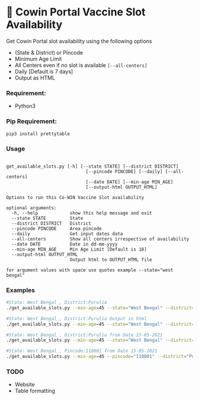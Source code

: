 # 💉 Cowin Portal Vaccine Slot Availability
Get Cowin Portal slot availability using the following options
- (State & District) or Pincode
- Minimum Age Limit
- All Centers even if no slot is available  ```[--all-centers]```
- Daily [Default is 7 days]
- Output as HTML

### Requirement:

- Python3


### Pip Requirement:

``` bash
pip3 install prettytable
```

### Usage

```

get_available_slots.py [-h] [--state STATE] [--district DISTRICT]
                              [--pincode PINCODE] [--daily] [--all-centers]
                              [--date DATE] [--min-age MIN_AGE]
                              [--output-html OUTPUT_HTML]

Options to run this Co-WIN Vaccine Slot availability

optional arguments:
  -h, --help            show this help message and exit
  --state STATE         State
  --district DISTRICT   District
  --pincode PINCODE     Area pincode
  --daily               Get input dates data
  --all-centers         Show all centers irrespective of availability
  --date DATE           Date in dd-mm-yyyy
  --min-age MIN_AGE     Min Age Limit [Default is 18]
  --output-html OUTPUT_HTML
                        Output html to OUTPUT_HTML file

for argument values with space use quotes example --state="west bengal"
```

### Examples

``` bash
#State: West Bengal , District:Purulia
./get_available_slots.py --min-age=45 --state="West Bengal" --district="Purulia" --all-centers

#State: West Bengal , District:Purulia Output in html
./get_available_slots.py --min-age=45 --state="West Bengal" --district="Purulia" --all-centers --output-html=test_table.html

#State: West Bengal , District:Purulia from Date 15-05-2021
./get_available_slots.py --min-age=45 --state="West Bengal" --district="Purulia" --all-centers --date="15-05-2021"

#State: West Bengal , Pincode:110001 from Date 15-05-2021
./get_available_slots.py --min-age=45 --pincode="110001" --district="Purulia" --all-centers --date="15-05-2021"

```

### TODO
- Website
- Table formatting